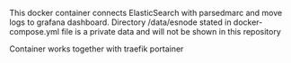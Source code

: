 This docker container connects ElasticSearch with parsedmarc and move logs to grafana dashboard.
Directory /data/esnode stated in docker-compose.yml file is a private data and will not be shown in this repository

Container works together with traefik portainer

